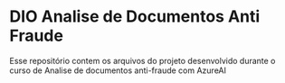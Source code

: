 # DIO Analise de Documentos Anti Fraude
Esse repositório contem os arquivos do projeto desenvolvido durante o curso de Analise de documentos anti-fraude com AzureAI
